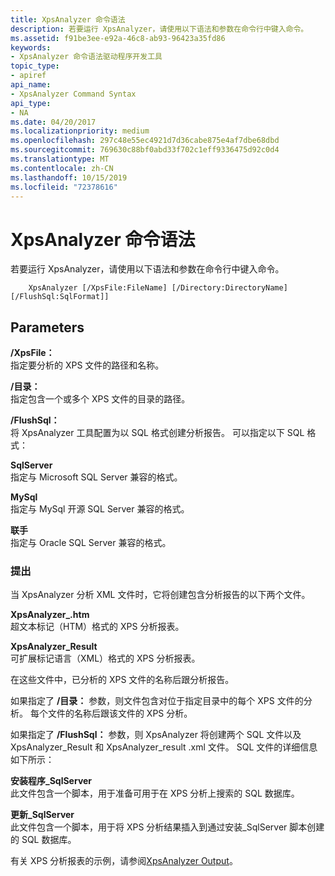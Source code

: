 ```yaml
---
title: XpsAnalyzer 命令语法
description: 若要运行 XpsAnalyzer，请使用以下语法和参数在命令行中键入命令。
ms.assetid: f91be3ee-e92a-46c8-ab93-96423a35fd86
keywords:
- XpsAnalyzer 命令语法驱动程序开发工具
topic_type:
- apiref
api_name:
- XpsAnalyzer Command Syntax
api_type:
- NA
ms.date: 04/20/2017
ms.localizationpriority: medium
ms.openlocfilehash: 297c48e55ec4921d7d36cabe875e4af7dbe68dbd
ms.sourcegitcommit: 769630c88bf0abd33f702c1eff9336475d92c0d4
ms.translationtype: MT
ms.contentlocale: zh-CN
ms.lasthandoff: 10/15/2019
ms.locfileid: "72378616"
---
```

# <a name="xpsanalyzer-command-syntax"></a>XpsAnalyzer 命令语法


若要运行 XpsAnalyzer，请使用以下语法和参数在命令行中键入命令。

```
    XpsAnalyzer [/XpsFile:FileName] [/Directory:DirectoryName] [/FlushSql:SqlFormat]] 
```

## <a name="span-idparametersspanspan-idparametersspanspan-idparametersspanparameters"></a><span id="Parameters"></span><span id="parameters"></span><span id="PARAMETERS"></span>Parameters


<span id="________XpsFile_______"></span><span id="________xpsfile_______"></span><span id="________XPSFILE_______"></span> **/XpsFile：**    
指定要分析的 XPS 文件的路径和名称。

<span id="________Directory_______"></span><span id="________directory_______"></span><span id="________DIRECTORY_______"></span> **/目录：**    
指定包含一个或多个 XPS 文件的目录的路径。

<span id="________FlushSql_______"></span><span id="________flushsql_______"></span><span id="________FLUSHSQL_______"></span> **/FlushSql：**    
将 XpsAnalyzer 工具配置为以 SQL 格式创建分析报告。 可以指定以下 SQL 格式：

<span id="SqlServer"></span><span id="sqlserver"></span><span id="SQLSERVER"></span>**SqlServer**  
指定与 Microsoft SQL Server 兼容的格式。

<span id="MySql"></span><span id="mysql"></span><span id="MYSQL"></span>**MySql**  
指定与 MySql 开源 SQL Server 兼容的格式。

<span id="Oracle"></span><span id="oracle"></span><span id="ORACLE"></span>**联手**  
指定与 Oracle SQL Server 兼容的格式。

### <a name="span-idcommentsspanspan-idcommentsspancomments"></a><span id="comments"></span><span id="COMMENTS"></span>提出

当 XpsAnalyzer 分析 XML 文件时，它将创建包含分析报告的以下两个文件。

<span id="xpsanalyzer_result.htm_______"></span><span id="XPSANALYZER_RESULT.HTM_______"></span>**XpsAnalyzer\_.htm**   
超文本标记（HTM）格式的 XPS 分析报表。

<span id="xpsanalyzer_result.xml_______"></span><span id="XPSANALYZER_RESULT.XML_______"></span>**XpsAnalyzer\_Result**   
可扩展标记语言（XML）格式的 XPS 分析报表。

在这些文件中，已分析的 XPS 文件的名称后跟分析报告。

如果指定了 **/目录：** 参数，则文件包含对位于指定目录中的每个 XPS 文件的分析。 每个文件的名称后跟该文件的 XPS 分析。

如果指定了 **/FlushSql：** 参数，则 XpsAnalyzer 将创建两个 SQL 文件以及 XpsAnalyzer\_Result 和 XpsAnalyzer\_result .xml 文件。 SQL 文件的详细信息如下所示：

<span id="setup_sqlserver.sql_______"></span><span id="SETUP_SQLSERVER.SQL_______"></span>**安装程序\_SqlServer**   
此文件包含一个脚本，用于准备可用于在 XPS 分析上搜索的 SQL 数据库。

<span id="update_sqlserver.sql_______"></span><span id="UPDATE_SQLSERVER.SQL_______"></span>**更新\_SqlServer**   
此文件包含一个脚本，用于将 XPS 分析结果插入到通过安装\_SqlServer 脚本创建的 SQL 数据库。

有关 XPS 分析报表的示例，请参阅[XpsAnalyzer Output](xpsanalyzer-output.md)。









